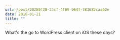```yaml
---
url: /post/20280f30-23cf-4f89-964f-383682caa62e
date: 2018-01-21
title: ""
---
```


What's the go to WordPress client on iOS these days?